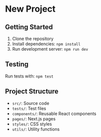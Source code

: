 # New Project

## Getting Started
1. Clone the repository
2. Install dependencies: `npm install`
3. Run development server: `npm run dev`

## Testing
Run tests with: `npm test`

## Project Structure
- `src/`: Source code
- `tests/`: Test files
- `components/`: Reusable React components
- `pages/`: Next.js pages
- `styles/`: CSS styles
- `utils/`: Utility functions